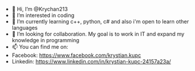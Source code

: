 - 👋 Hi, I’m @Krychan213
- 👀 I’m interested in coding
- 🌱 I’m currently learning c++, python, c# and also i'm open to learn other languages
- 💞️ I’m looking for collaboration. My goal is to work in IT and expand my knowledge in programming
- 📫 You can find me on:
- Facebook: https://www.facebook.com/krystian.kupc
- Linkedin: https://www.linkedin.com/in/krystian-kupc-24157a23a/

<!---
Krychan213/Krychan213 is a ✨ special ✨ repository because its `README.md` (this file) appears on your GitHub profile.
You can click the Preview link to take a look at your changes.
--->

